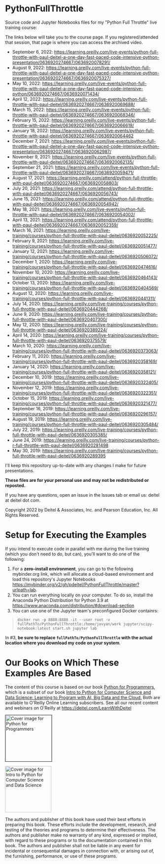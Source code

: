 # PythonFullThrottle
Source code and Jupyter Notebooks files for my "Python Full Throttle" live training course:

The links below will take you to the course page. If you registered/attended that session, that page is where you can access the archived video.
* September 6, 2022: https://learning.oreilly.com/live-events/python-full-throttle-with-paul-deitel-a-one-day-fast-paced-code-intensive-python-presentation/0636920274667/0636920078291/
* August 9, 2022: https://learning.oreilly.com/live-events/python-full-throttle-with-paul-deitel-a-one-day-fast-paced-code-intensive-python-presentation/0636920274667/0636920075327/
* May 10, 2022: https://learning.oreilly.com/live-events/python-full-throttle-with-paul-deitel-a-one-day-fast-paced-code-intensive-python/0636920274667/0636920071434/
* April 12, 2022: https://learning.oreilly.com/live-events/python-full-throttle-with-paul-deitel/0636920274667/0636920069688/
* March 15, 2022: https://learning.oreilly.com/live-events/python-full-throttle-with-paul-deitel/0636920274667/0636920068346/
* February 15, 2022: https://learning.oreilly.com/live-events/python-full-throttle-with-paul-deitel/0636920274667/0636920066619/
* January 18, 2022: https://learning.oreilly.com/live-events/python-full-throttle-with-paul-deitel/0636920274667/0636920064462
* December 7, 2021: https://learning.oreilly.com/live-events/python-full-throttle-with-paul-deitel-a-one-day-fast-paced-code-intensive-python-presentation/0636920274667/0636920062987/
* November 9, 2021: https://learning.oreilly.com/live-events/python-full-throttle-with-paul-deitel/0636920274667/0636920062135/
* September 21, 2021: https://learning.oreilly.com/live-events/python-full-throttle-with-paul-deitel/0636920274667/0636920059471/
* August 17, 2021: https://learning.oreilly.com/attend/python-full-throttle-with-paul-deitel/0636920274667/0636920058803/
* July 20, 2021: https://learning.oreilly.com/attend/python-full-throttle-with-paul-deitel/0636920274667/0636920056743/
* June 15, 2021: https://learning.oreilly.com/attend/python-full-throttle-with-paul-deitel/0636920274667/0636920054942/
* May 18, 2021: https://learning.oreilly.com/live-events/python-full-throttle-with-paul-deitel/0636920274667/0636920054002/
* April 13, 2021: https://learning.oreilly.com/attend/python-full-throttle-with-paul-deitel/0636920274667/0636920052359/
* March 16, 2021: https://learning.oreilly.com/live-training/courses/python-full-throttle-with-paul-deitel/0636920052225/
* February 9, 2021: https://learning.oreilly.com/live-training/courses/python-full-throttle-with-paul-deitel/0636920051477/
* January 12, 2021: https://learning.oreilly.com/live-training/courses/python-full-throttle-with-paul-deitel/0636920506072/
* December 1, 2020: https://learning.oreilly.com/live-training/courses/python-full-throttle-with-paul-deitel/0636920474616/
* November 10, 2020: https://learning.oreilly.com/live-training/courses/python-full-throttle-with-paul-deitel/0636920464143/
* October 13, 2020: https://learning.oreilly.com/live-training/courses/python-full-throttle-with-paul-deitel/0636920404569/
* August 12, 2020: https://learning.oreilly.com/live-training/courses/python-full-throttle-with-paul-deitel/0636920441311/
* July 14, 2020: https://learning.oreilly.com/live-training/courses/python-full-throttle-with-paul-deitel/0636920444268/
* June 9, 2020: https://learning.oreilly.com/live-training/courses/python-full-throttle-with-paul-deitel/0636920407300/
* May 12, 2020: https://learning.oreilly.com/live-training/courses/python-full-throttle-with-paul-deitel/0636920389224/
* April 14, 2020: https://learning.oreilly.com/live-training/courses/python-full-throttle-with-paul-deitel/0636920375579/
* March 10, 2020: https://learning.oreilly.com/live-training/courses/python-full-throttle-with-paul-deitel/0636920373063/
* February 11, 2020: https://learning.oreilly.com/live-training/courses/python-full-throttle-with-paul-deitel/0636920358169/
* January 14, 2020: https://learning.oreilly.com/live-training/courses/python-full-throttle-with-paul-deitel/0636920358121/
* December 10, 2019: https://learning.oreilly.com/live-training/courses/python-full-throttle-with-paul-deitel/0636920322405/
* November 12, 2019: https://learning.oreilly.com/live-training/courses/python-full-throttle-with-paul-deitel/0636920322351/
* October 15, 2019: https://learning.oreilly.com/live-training/courses/python-full-throttle-with-paul-deitel/0636920321477/
* September 16, 2019: https://learning.oreilly.com/live-training/courses/python-full-throttle-with-paul-deitel/0636920296157/
* August 19, 2019: https://learning.oreilly.com/live-training/courses/python-full-throttle-with-paul-deitel/0636920305484/
* July 22, 2019: https://learning.oreilly.com/live-training/courses/python-full-throttle-with-paul-deitel/0636920305385/
* June 24, 2019: https://learning.oreilly.com/live-training/courses/python-r-full-throttle-with-paul-deitel/0636920281498
* May 30, 2019: https://learning.oreilly.com/live-training/courses/python-full-throttle-with-paul-deitel/0636920289395

I'll keep this repository up-to-date with any changes I make for future presentations. 

**These files are for your personal use and may not be redistributed or reposted.**

If you have any questions, open an issue in the Issues tab or email us: deitel at deitel dot com.

Copyright 2022 by Deitel & Associates, Inc. and Pearson Education, Inc. All Rights Reserved. 

# Setup for Executing the Examples
If you intend to execute code in parallel with me during the live training (which you don't need to do, but can), you'll want to do one of the following:

1. For a **zero-install environment**, you can go to the following mybinder.org link, which will allocate a cloud-based environment and load this repository's Jupyter Notebooks https://mybinder.org/v2/gh/pdeitel/PythonFullThrottle/master?urlpath=lab.
2. You can run everything locally on your computer. To do so, install the Anaconda Python Distribution for Python 3.9 at https://www.anaconda.com/distribution/#download-section
3. You can use one of the Jupyter team's preconfigured Docker containrs:
> `docker run -p 8888:8888 -it --user root -v fullPathTo/PythonFullThrottle:/home/jovyan/work jupyter/scipy-notebook:latest start.sh jupyter lab`

In #3, **be sure to replace `fullPathTo/PythonFullThrottle` with the actual location where you download my code on your system**.

# Our Books on Which These Examples Are Based
The content of this course is based on our book <a href=https://amzn.to/2Kd8dQk target="_blank">Python for Programmers</a>, which is a subset of our book <a href=https://amzn.to/2KfCptN target="_blank">Intro to Python for Computer Science and Data Science: Learning to Program with AI, Big Data and the Cloud.</a> Both are available to O'Reilly Online Learning subscribers. See all our recent content and webinars on O'Reilly at https://deitel.com/LearnWithDeitel
    
<a href="https://deitel.com/python-for-programmers-book/"><img src="https://deitel.com/wp-content/uploads/2020/01/python-for-programmers.jpg" alt="Cover image for Python for Programmers" width="150px" border="1px"/></a>

<a href="https://deitel.com/intro-to-python-for-computer-science-and-data-science/"><img src="https://deitel.com/wp-content/uploads/2020/01/intro-to-python-for-computer-science-and-data-science.jpg" alt="Cover image for Intro to Python for Computer Science and Data Science" width="150px"/></a>

The authors and publisher of this book have used their best efforts in preparing this book. These efforts include the development, research, and testing of the theories and programs to determine their effectiveness. The authors and publisher make no warranty of any kind, expressed or implied, with regard to these programs or to the documentation contained in this book. The authors and publisher shall not be liable in any event for incidental or consequential damages in connection with, or arising out of, the furnishing, performance, or use of these programs.

